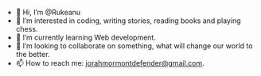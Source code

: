 - 👋 Hi, I’m @Rukeanu
- 👀 I’m interested in coding, writing stories, reading books and playing chess.
- 🌱 I’m currently learning Web development.
- 💞️ I’m looking to collaborate on something, what will change our world to the better.
- 📫 How to reach me: jorahmormontdefender@gmail.com.

<!---
Rukeanu/Rukeanu is a ✨ special ✨ repository because its `README.md` (this file) appears on your GitHub profile.
You can click the Preview link to take a look at your changes.
--->
